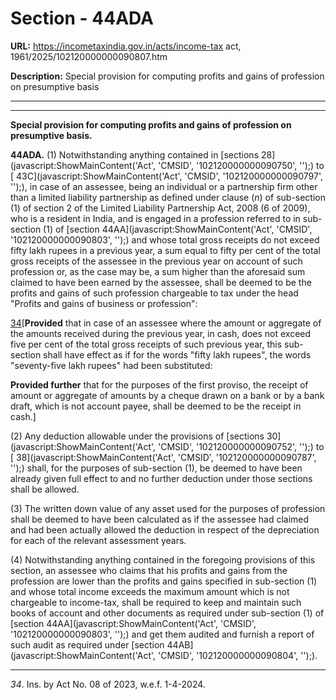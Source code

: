 # Section - 44ADA

**URL:** https://incometaxindia.gov.in/acts/income-tax act, 1961/2025/102120000000090807.htm

**Description:** Special provision for computing profits and gains of profession on presumptive basis

---

****

**Special provision for computing profits and gains of profession on presumptive basis.**

**44ADA.** (1) Notwithstanding anything contained in [sections 28](javascript:ShowMainContent\('Act', 'CMSID', '102120000000090750', ''\);) to [ 43C](javascript:ShowMainContent\('Act', 'CMSID', '102120000000090797', ''\);), in case of an assessee, being an individual or a partnership firm other than a limited liability partnership as defined under clause (_n_) of sub-section (1) of section 2 of the Limited Liability Partnership Act, 2008 (6 of 2009), who is a resident in India, and is engaged in a profession referred to in sub-section (1) of [section 44AA](javascript:ShowMainContent\('Act', 'CMSID', '102120000000090803', ''\);) and whose total gross receipts do not exceed fifty lakh rupees in a previous year, a sum equal to fifty per cent of the total gross receipts of the assessee in the previous year on account of such profession or, as the case may be, a sum higher than the aforesaid sum claimed to have been earned by the assessee, shall be deemed to be the profits and gains of such profession chargeable to tax under the head "Profits and gains of business or profession":

[34](javascript:ShowFootnote\('fn34'\);)[**Provided** that in case of an assessee where the amount or aggregate of the amounts received during the previous year, in cash, does not exceed five per cent of the total gross receipts of such previous year, this sub-section shall have effect as if for the words "fifty lakh rupees", the words "seventy-five lakh rupees" had been substituted:

**Provided further** that for the purposes of the first proviso, the receipt of amount or aggregate of amounts by a cheque drawn on a bank or by a bank draft, which is not account payee, shall be deemed to be the receipt in cash.]

(2) Any deduction allowable under the provisions of [sections 30](javascript:ShowMainContent\('Act', 'CMSID', '102120000000090752', ''\);) to [ 38](javascript:ShowMainContent\('Act', 'CMSID', '102120000000090787', ''\);) shall, for the purposes of sub-section (1), be deemed to have been already given full effect to and no further deduction under those sections shall be allowed.

(3) The written down value of any asset used for the purposes of profession shall be deemed to have been calculated as if the assessee had claimed and had been actually allowed the deduction in respect of the depreciation for each of the relevant assessment years.

(4) Notwithstanding anything contained in the foregoing provisions of this section, an assessee who claims that his profits and gains from the profession are lower than the profits and gains specified in sub-section (1) and whose total income exceeds the maximum amount which is not chargeable to income-tax, shall be required to keep and maintain such books of account and other documents as required under sub-section (1) of [section 44AA](javascript:ShowMainContent\('Act', 'CMSID', '102120000000090803', ''\);) and get them audited and furnish a report of such audit as required under [section 44AB](javascript:ShowMainContent\('Act', 'CMSID', '102120000000090804', ''\);). 

* * *

_34_. Ins. by Act No. 08 of 2023, w.e.f. 1-4-2024.